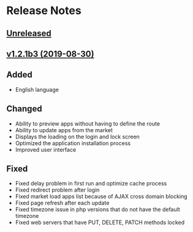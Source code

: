 # Release Notes
## [Unreleased](https://github.com/pinoox/pinoox/compare/1.2.1b3...master)
## [v1.2.1b3 (2019-08-30)](https://github.com/pinoox/pinoox/compare/1.2.1b3...master)   

## Added

- English language

## Changed

- Ability to preview apps without having to define the route
- Ability to update apps from the market
- Displays the loading on the login and lock screen
- Optimized the application installation process
- Improved user interface


## Fixed

- Fixed delay problem in first run and optimize cache process
- Fixed redirect problem after login
- Fixed market load apps list because of AJAX cross domain blocking 
- Fixed page refresh after each update
- Fixed timezone issue in php versions that do not have the default timezone
- Fixed web servers that have PUT, DELETE, PATCH methods locked